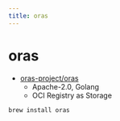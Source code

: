 ```yaml
---
title: oras
---
```


# oras

- [oras-project/oras](https://github.com/oras-project/oras)
  - Apache-2.0, Golang
  - OCI Registry as Storage

```bash
brew install oras
```
